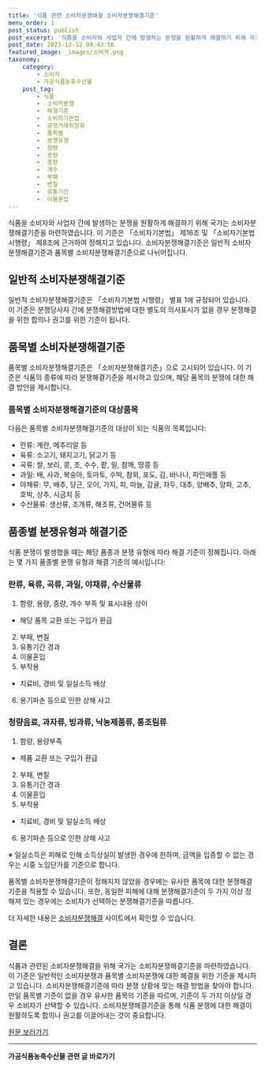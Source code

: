 ```yaml
---
title: '식품 관련 소비자분쟁해결 소비자분쟁해결기준'
menu_order: 1
post_status: publish
post_excerpt: '식품을 소비자와 사업자 간에 발생하는 분쟁을 원활하게 해결하기 위해 국가는 소비자분쟁해결기준을 마련하였습니다. 이 기준은  소비자기본법  제16조 및  소비자기본법 시행령  제8조에 근거하여 정해지고 있습니다. 소비자분쟁해결기준은 일반적 소비자분쟁해결기준과 품목별 소비자분쟁해결기준으로 나뉘어집니다.'
post_date: 2023-12-12 09:43:56
featured_image: _images/소비자.png
taxonomy:
    category:
        - 소비자
        - 가공식품농축수산물
    post_tag:
        - 식품
        -  소비자분쟁
        -  해결기준
        -  소비자기본법
        -  공정거래위원회
        -  품목별
        -  분쟁유형
        -  함량
        -  용량
        -  중량
        -  개수
        -  부패
        -  변질
        -  유통기간
        -  이물혼입
---
```



식품을 소비자와 사업자 간에 발생하는 분쟁을 원활하게 해결하기 위해 국가는 소비자분쟁해결기준을 마련하였습니다. 이 기준은 「소비자기본법」 제16조 및 「소비자기본법 시행령」 제8조에 근거하여 정해지고 있습니다. 소비자분쟁해결기준은 일반적 소비자분쟁해결기준과 품목별 소비자분쟁해결기준으로 나뉘어집니다. 

## 일반적 소비자분쟁해결기준

일반적 소비자분쟁해결기준은 「소비자기본법 시행령」 별표 1에 규정되어 있습니다. 이 기준은 분쟁당사자 간에 분쟁해결방법에 대한 별도의 의사표시가 없을 경우 분쟁해결을 위한 합의나 권고를 위한 기준이 됩니다. 

## 품목별 소비자분쟁해결기준

품목별 소비자분쟁해결기준은 「소비자분쟁해결기준」으로 고시되어 있습니다. 이 기준은 식품의 종류에 따라 분쟁해결기준을 제시하고 있으며, 해당 품목의 분쟁에 대한 해결 방안을 제시합니다.

### 품목별 소비자분쟁해결기준의 대상품목

다음은 품목별 소비자분쟁해결기준의 대상이 되는 식품의 목록입니다:

- 란류: 계란, 메추리알 등
- 육류: 소고기, 돼지고기, 닭고기 등
- 곡류: 쌀, 보리, 콩, 조, 수수, 팥, 밀, 참깨, 땅콩 등
- 과일: 배, 사과, 복숭아, 토마토, 수박, 참외, 포도, 감, 바나나, 파인애플 등
- 야채류: 무, 배추, 당근, 오이, 가지, 파, 마늘, 감귤, 자두, 대추, 양배추, 양파, 고추, 호박, 상추, 시금치 등
- 수산물류: 생선류, 조개류, 해조류, 건어물류 등


## 품종별 분쟁유형과 해결기준

식품 분쟁이 발생했을 때는 해당 품종과 분쟁 유형에 따라 해결 기준이 정해집니다. 아래는 몇 가지 품종별 분쟁 유형과 해결 기준의 예시입니다:

### 란류, 육류, 곡류, 과일, 야채류, 수산물류

1) 함량, 용량, 중량, 개수 부족 및 표시내용 상이<br>
- 해당 품목 교환 또는 구입가 환급

2) 부패, 변질<br>
3) 유통기간 경과<br>
4) 이물혼입<br>
5) 부작용<br>
- 치료비, 경비 및 일실소득 배상

6) 용기파손 등으로 인한 상해 사고


### 청량음료, 과자류, 빙과류, 낙농제품류, 통조림류

1) 함량, 용량부족<br>
- 제품 교환 또는 구입가 환급

2) 부패, 변질<br>
3) 유통기간 경과<br>
4) 이물혼입<br>
5) 부작용<br>
- 치료비, 경비 및 일실소득 배상

6) 용기파손 등으로 인한 상해 사고

※ 일실소득은 피해로 인해 소득상실이 발생한 경우에 한하며, 금액을 입증할 수 없는 경우는 시중 노임단가를 기준으로 합니다. 

품목별 소비자분쟁해결기준이 정해지지 않았을 경우에는 유사한 품목에 대한 분쟁해결기준을 적용할 수 있습니다. 또한, 동일한 피해에 대해 분쟁해결기준이 두 가지 이상 정해져 있는 경우에는 소비자가 선택하는 분쟁해결기준을 따릅니다.

더 자세한 내용은 [소비자분쟁해결](http://www.kca.go.kr/kor/foodAdvisor/foodAdvisor.do) 사이트에서 확인할 수 있습니다.

## 결론

식품과 관련된 소비자분쟁해결을 위해 국가는 소비자분쟁해결기준을 마련하였습니다. 이 기준은 일반적인 소비자분쟁과 품목별 소비자분쟁에 대한 해결을 위한 기준을 제시하고 있습니다. 소비자분쟁해결기준에 따라 분쟁 상황에 맞는 해결 방법을 찾아야 합니다. 만일 품목별 기준이 없을 경우 유사한 품목의 기준을 따르며, 기준이 두 가지 이상일 경우 소비자가 선택할 수 있습니다. 소비자분쟁해결기준을 통해 식품 분쟁에 대한 해결이 원활하도록 합의나 권고를 이끌어내는 것이 중요합니다.

[원문 보러가기](http://www.kca.go.kr/brd/m_32/view.do?seq=5090)
<!-- wp:separator -->
<hr class="wp-block-separator has-alpha-channel-opacity"/>
<!-- /wp:separator -->

<!-- wp:group {"backgroundColor":"base","layout":{"type":"constrained"}} -->
<div class="wp-block-group has-base-background-color has-background"><!-- wp:paragraph {"align":"center","fontSize":"medium"} -->
<p class="has-text-align-center has-large-font-size"><strong>가공식품농축수산물 관련 글 바로가기</strong></p>
<!-- /wp:paragraph -->


<!-- wp:latest-posts
{"categories":[{"id":30712,"count":19,"description":"","link":"https://uknowlaw.com/category/%ea%b0%80%ea%b3%b5%ec%8b%9d%ed%92%88%eb%86%8d%ec%b6%95%ec%88%98%ec%82%b0%eb%ac%bc/","name":"가공식품농축수산물","slug":"가공식품농축수산물","taxonomy":"category","parent":0,"meta":[],"_links":{"self":[{"href":"https://uknowlaw.com/wp-json/wp/v2/categories/30712"}],"collection":[{"href":"https://uknowlaw.com/wp-json/wp/v2/categories"}],"about":[{"href":"https://uknowlaw.com/wp-json/wp/v2/taxonomies/category"}],"wp:post_type":[{"href":"https://uknowlaw.com/wp-json/wp/v2/posts?categories=30712"}],"curies":[{"name":"wp","href":"https://api.w.org/{rel}","templated":true}]}}],"postsToShow":100,"excerptLength":28,"postLayout":"grid","columns":2,"featuredImageAlign":"left","featuredImageSizeSlug":"large","fontSize":"small"} /--></div>
<!-- /wp:group -->